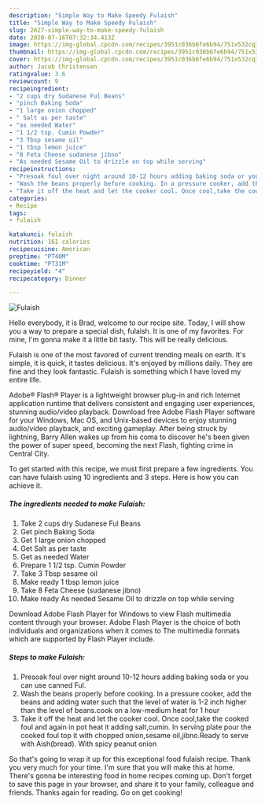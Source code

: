 ```yaml
---
description: "Simple Way to Make Speedy Fulaish"
title: "Simple Way to Make Speedy Fulaish"
slug: 2627-simple-way-to-make-speedy-fulaish
date: 2020-07-16T07:32:34.413Z
image: https://img-global.cpcdn.com/recipes/3951c036b6fe6b94/751x532cq70/fulaish-recipe-main-photo.jpg
thumbnail: https://img-global.cpcdn.com/recipes/3951c036b6fe6b94/751x532cq70/fulaish-recipe-main-photo.jpg
cover: https://img-global.cpcdn.com/recipes/3951c036b6fe6b94/751x532cq70/fulaish-recipe-main-photo.jpg
author: Jacob Christensen
ratingvalue: 3.6
reviewcount: 9
recipeingredient:
- "2 cups dry Sudanese Ful Beans"
- "pinch Baking Soda"
- "1 large onion chopped"
- " Salt as per taste"
- "as needed Water"
- "1 1/2 tsp. Cumin Powder"
- "3 Tbsp sesame oil"
- "1 tbsp lemon juice"
- "8 Feta Cheese sudanese jibno"
- "As needed Sesame Oil to drizzle on top while serving"
recipeinstructions:
- "Presoak foul over night around 10-12 hours adding baking soda or you can use canned Ful."
- "Wash the beans properly before cooking. In a pressure cooker, add the beans and adding water such that the level of water is 1-2 inch higher than the level of beans.cook on a low-medium heat for 1 hour"
- "Take it off the heat and let the cooker cool. Once cool,take the cooked foul and again in pot heat it adding salt,cumin. In serving plate pour the cooked foul top it with chopped onion,sesame oil,jibno.Ready to serve with Aish(bread). With spicy peanut onion"
categories:
- Recipe
tags:
- fulaish

katakunci: fulaish 
nutrition: 161 calories
recipecuisine: American
preptime: "PT40M"
cooktime: "PT31M"
recipeyield: "4"
recipecategory: Dinner

---
```



![Fulaish](https://img-global.cpcdn.com/recipes/3951c036b6fe6b94/751x532cq70/fulaish-recipe-main-photo.jpg)

Hello everybody, it is Brad, welcome to our recipe site. Today, I will show you a way to prepare a special dish, fulaish. It is one of my favorites. For mine, I'm gonna make it a little bit tasty. This will be really delicious.

Fulaish is one of the most favored of current trending meals on earth. It's simple, it is quick, it tastes delicious. It's enjoyed by millions daily. They are fine and they look fantastic. Fulaish is something which I have loved my entire life.

Adobe® Flash® Player is a lightweight browser plug-in and rich Internet application runtime that delivers consistent and engaging user experiences, stunning audio/video playback. Download free Adobe Flash Player software for your Windows, Mac OS, and Unix-based devices to enjoy stunning audio/video playback, and exciting gameplay. After being struck by lightning, Barry Allen wakes up from his coma to discover he&#39;s been given the power of super speed, becoming the next Flash, fighting crime in Central City.


To get started with this recipe, we must first prepare a few ingredients. You can have fulaish using 10 ingredients and 3 steps. Here is how you can achieve it.

<!--inarticleads1-->

##### The ingredients needed to make Fulaish:

1. Take 2 cups dry Sudanese Ful Beans
1. Get pinch Baking Soda
1. Get 1 large onion chopped
1. Get  Salt as per taste
1. Get as needed Water
1. Prepare 1 1/2 tsp. Cumin Powder
1. Take 3 Tbsp sesame oil
1. Make ready 1 tbsp lemon juice
1. Take 8 Feta Cheese (sudanese jibno)
1. Make ready As needed Sesame Oil to drizzle on top while serving


Download Adobe Flash Player for Windows to view Flash multimedia content through your browser. Adobe Flash Player is the choice of both individuals and organizations when it comes to The multimedia formats which are supported by Flash Player include. 

<!--inarticleads2-->

##### Steps to make Fulaish:

1. Presoak foul over night around 10-12 hours adding baking soda or you can use canned Ful.
1. Wash the beans properly before cooking. In a pressure cooker, add the beans and adding water such that the level of water is 1-2 inch higher than the level of beans.cook on a low-medium heat for 1 hour
1. Take it off the heat and let the cooker cool. Once cool,take the cooked foul and again in pot heat it adding salt,cumin. In serving plate pour the cooked foul top it with chopped onion,sesame oil,jibno.Ready to serve with Aish(bread). With spicy peanut onion




So that's going to wrap it up for this exceptional food fulaish recipe. Thank you very much for your time. I'm sure that you will make this at home. There's gonna be interesting food in home recipes coming up. Don't forget to save this page in your browser, and share it to your family, colleague and friends. Thanks again for reading. Go on get cooking!
